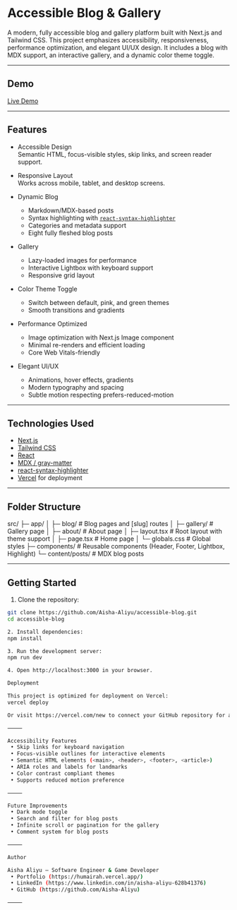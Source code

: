 # Accessible Blog & Gallery

A modern, fully accessible blog and gallery platform built with Next.js and Tailwind CSS. This project emphasizes accessibility, responsiveness, performance optimization, and elegant UI/UX design. It includes a blog with MDX support, an interactive gallery, and a dynamic color theme toggle.

---

## Demo

[Live Demo](https://accessible-blog-me.vercel.app)

---

## Features

- Accessible Design  
  Semantic HTML, focus-visible styles, skip links, and screen reader support.

- Responsive Layout  
  Works across mobile, tablet, and desktop screens.

- Dynamic Blog  
  - Markdown/MDX-based posts  
  - Syntax highlighting with [`react-syntax-highlighter`](https://github.com/react-syntax-highlighter/react-syntax-highlighter)  
  - Categories and metadata support  
  - Eight fully fleshed blog posts

- Gallery  
  - Lazy-loaded images for performance  
  - Interactive Lightbox with keyboard support  
  - Responsive grid layout

- Color Theme Toggle  
  - Switch between default, pink, and green themes  
  - Smooth transitions and gradients

- Performance Optimized  
  - Image optimization with Next.js Image component  
  - Minimal re-renders and efficient loading  
  - Core Web Vitals-friendly

- Elegant UI/UX  
  - Animations, hover effects, gradients  
  - Modern typography and spacing  
  - Subtle motion respecting prefers-reduced-motion

---

## Technologies Used

- [Next.js](https://nextjs.org/)  
- [Tailwind CSS](https://tailwindcss.com/)  
- [React](https://reactjs.org/)  
- [MDX / gray-matter](https://github.com/jonschlinkert/gray-matter)  
- [react-syntax-highlighter](https://github.com/react-syntax-highlighter/react-syntax-highlighter)  
- [Vercel](https://vercel.com/) for deployment  

---

## Folder Structure
src/
├─ app/
│   ├─ blog/          # Blog pages and [slug] routes
│   ├─ gallery/       # Gallery page
│   ├─ about/         # About page
│   ├─ layout.tsx     # Root layout with theme support
│   ├─ page.tsx       # Home page
│   └─ globals.css    # Global styles
├─ components/        # Reusable components (Header, Footer, Lightbox, Highlight)
└─ content/posts/     # MDX blog posts

---

## Getting Started

1. Clone the repository:

```bash
git clone https://github.com/Aisha-Aliyu/accessible-blog.git
cd accessible-blog

2. Install dependencies:
npm install

3. Run the development server:
npm run dev

4. Open http://localhost:3000 in your browser.

Deployment

This project is optimized for deployment on Vercel:
vercel deploy

Or visit https://vercel.com/new to connect your GitHub repository for automatic deployments.

⸻

Accessibility Features
 • Skip links for keyboard navigation
 • Focus-visible outlines for interactive elements
 • Semantic HTML elements (<main>, <header>, <footer>, <article>)
 • ARIA roles and labels for landmarks
 • Color contrast compliant themes
 • Supports reduced motion preference

⸻

Future Improvements
 • Dark mode toggle
 • Search and filter for blog posts
 • Infinite scroll or pagination for the gallery
 • Comment system for blog posts

⸻

Author

Aisha Aliyu — Software Engineer & Game Developer
 • Portfolio (https://humairah.vercel.app/)
 • LinkedIn (https://www.linkedin.com/in/aisha-aliyu-628b41376)
 • GitHub (https://github.com/Aisha-Aliyu)

⸻

